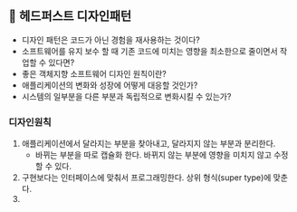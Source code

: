 ## 📘  헤드퍼스트 디자인패턴

- 디자인 패턴은 코드가 아닌 경험을 재사용하는 것이다?
- 소프트웨어를 유지 보수 할 때 기존 코드에 미치는 영향을 최소한으로 줄이면서 작업할 수 있다면?
- 좋은 객체지향 소프트웨어 디자인 원칙이란? 
- 애플리케이션의 변화와 성장에 어떻게 대응할 것인가? 
- 시스템의 일부분을 다른 부분과 독립적으로 변화시킬 수 있는가? 

### 디자인원칙
1. 애플리케이션에서 달라지는 부분을 찾아내고, 달라지지 않는 부분과 분리한다. 
	- 바뀌는 부분을 따로 캡슐화 한다. 바뀌지 않는 부분에 영향을 미치지 않고 수정할 수 있다. 
2. 구현보다는 인터페이스에 맞춰서 프로그래밍한다. 상위 형식(super type)에 맞춘다.
3. 
